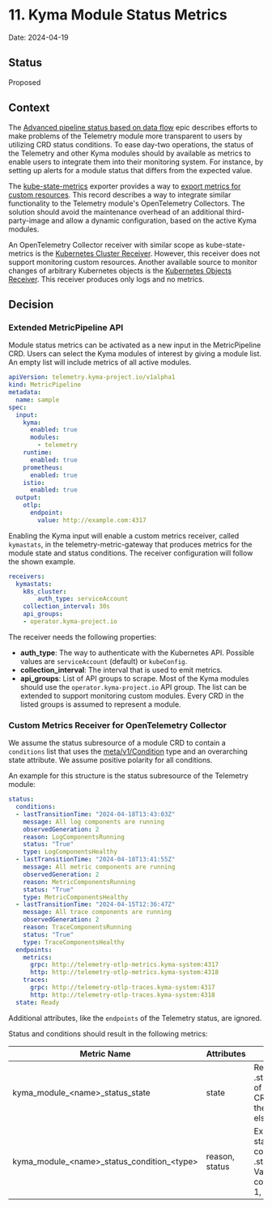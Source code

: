 # 11. Kyma Module Status Metrics

Date: 2024-04-19

## Status

Proposed

## Context

The [Advanced pipeline status based on data flow](https://github.com/kyma-project/telemetry-manager/issues/425) epic describes efforts to make problems of the Telemetry module more transparent to users by utilizing CRD status conditions.
To ease day-two operations, the status of the Telemetry and other Kyma modules should by available as metrics to enable users to integrate them into their monitoring system. For instance, by setting up alerts for a module status that differs from the expected value.

The [kube-state-metrics](https://github.com/kubernetes/kube-state-metrics) exporter provides a way to [export metrics for custom resources](https://github.com/kubernetes/kube-state-metrics/blob/main/docs/metrics/extend/customresourcestate-metrics.md).
This record describes a way to integrate similar functionality to the Telemetry module's OpenTelemetry Collectors. The solution should avoid the maintenance overhead of an additional third-party-image and allow a dynamic configuration, based on the active Kyma modules.

An OpenTelemetry Collector receiver with similar scope as kube-state-metrics is the [Kubernetes Cluster Receiver](https://github.com/open-telemetry/opentelemetry-collector-contrib/tree/main/receiver/k8sclusterreceiver). However, this receiver does not support monitoring custom resources.
Another available source to monitor changes of arbitrary Kubernetes objects is the [Kubernetes Objects Receiver](https://github.com/open-telemetry/opentelemetry-collector-contrib/tree/main/receiver/k8sobjectsreceiver). This receiver produces only logs and no metrics.

## Decision

### Extended MetricPipeline API

Module status metrics can be activated as a new input in the MetricPipeline CRD. Users can select the Kyma modules of interest by giving a module list. An empty list will include metrics of all active modules.

```yaml
apiVersion: telemetry.kyma-project.io/v1alpha1
kind: MetricPipeline
metadata:
  name: sample
spec:
  input:
    kyma:
      enabled: true
      modules:
        - telemetry
    runtime:
      enabled: true
    prometheus:
      enabled: true
    istio:
      enabled: true
  output:
    otlp:
      endpoint:
        value: http://example.com:4317
```

Enabling the Kyma input will enable a custom metrics receiver, called `kymastats`, in the telemetry-metric-gateway that produces metrics for the module state and status conditions. 
The receiver configuration will follow the shown example.

```yaml
receivers:
  kymastats:
    k8s_cluster:
        auth_type: serviceAccount 
    collection_interval: 30s
    api_groups:
    - operator.kyma-project.io
```

The receiver needs the following properties:

- **auth_type**: The way to authenticate with the Kubernetes API. Possible values are `serviceAccount` (default) or `kubeConfig`.
- **collection_interval**: The interval that is used to emit metrics.
- **api_groups**: List of API groups to scrape. Most of the Kyma modules should use the `operator.kyma-project.io` API group. The list can be extended to support monitoring custom modules. Every CRD in the listed groups is assumed to represent a module.

### Custom Metrics Receiver for OpenTelemetry Collector

We assume the status subresource of a module CRD to contain a `conditions` list that uses the [meta/v1/Condition](https://pkg.go.dev/k8s.io/apimachinery@v0.30.0/pkg/apis/meta/v1#Condition) type and an overarching state attribute. We assume positive polarity for all conditions.

An example for this structure is the status subresource of the Telemetry module:

```yaml
status:
  conditions:
  - lastTransitionTime: "2024-04-18T13:43:03Z"
    message: All log components are running
    observedGeneration: 2
    reason: LogComponentsRunning
    status: "True"
    type: LogComponentsHealthy
  - lastTransitionTime: "2024-04-18T13:41:55Z"
    message: All metric components are running
    observedGeneration: 2
    reason: MetricComponentsRunning
    status: "True"
    type: MetricComponentsHealthy
  - lastTransitionTime: "2024-04-15T12:36:47Z"
    message: All trace components are running
    observedGeneration: 2
    reason: TraceComponentsRunning
    status: "True"
    type: TraceComponentsHealthy
  endpoints:
    metrics:
      grpc: http://telemetry-otlp-metrics.kyma-system:4317
      http: http://telemetry-otlp-metrics.kyma-system:4318
    traces:
      grpc: http://telemetry-otlp-traces.kyma-system:4317
      http: http://telemetry-otlp-traces.kyma-system:4318
  state: Ready
```

Additional attributes, like the `endpoints` of the Telemetry status, are ignored.

Status and conditions should result in the following metrics:

| Metric Name                                   | Attributes     | Description                                                                                                           |
|-----------------------------------------------|----------------|-----------------------------------------------------------------------------------------------------------------------|
| kyma_module_\<name>_status_state              | state          | Reflects .status.state field of the module CRD. Value is 1 if the state is `Ready`, else 0.                           |
| kyma_module_\<name>_status_condition\_\<type> | reason, status | Exports condition status of all conditions under .status.conditions. Value is 1 if the condition status is 1, else 0. |
